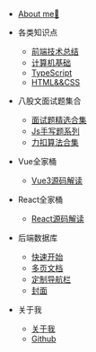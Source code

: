 * [About me🦸](readme/README.md)
* 各类知识点
  * [前端技术总结](各类知识点/前端总结/前端知识总结.md)
  * [计算机基础](各类知识点/计算机基础/计算机基础1.md)
  * [TypeScript](zh-cn/custom-navbar.md)
  * [HTML&&CSS](zh-cn/cover.md)

* 八股文面试题集合
  * [面试题精选合集](面试题集合/面试题精选合集/专栏介绍.md)
  * [Js手写题系列](面试题集合/Js手写题系列/Js手写题.md)
  * [力扣算法合集](zh-cn/plugins.md)

* Vue全家桶

  * [ Vue3源码解读](Vue全家桶/Vue3源码解读/Vue3源码解读.md)
  
    

* React全家桶

  * [React源码解读](React全家桶/React源码解读/React源码解读.md)

* 后端数据库

  * [快速开始](zh-cn/quickstart.md)
  * [多页文档](zh-cn/more-pages.md)
  * [定制导航栏](zh-cn/custom-navbar.md)
  * [封面](zh-cn/cover.md)

* 关于我

  * [关于我](zh-cn/quickstart.md)
  * [Github](zh-cn/more-pages.md)
